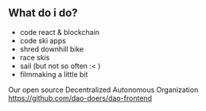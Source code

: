 ## What do i do? 

- code react & blockchain
- code ski apps 
- shred downhill bike
- race skis 
- sail (but not so often :< ) 
- filmmaking a little bit 


Our open source Decentralized Autonomous Organization https://github.com/dao-doers/dao-frontend
